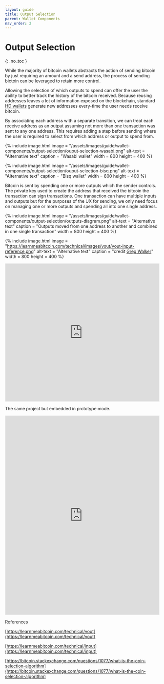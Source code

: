 ```yaml
---
layout: guide
title: Output Selection
parent: Wallet Components
nav_order: 2
---
```


# Output Selection
{: .no_toc }

While the majority of bitcoin wallets abstracts the action of sending bitcoin by just requiring an amount and a send address, the process of sending bictoin can be leveraged to retain more control.

Allowing the selection of which outputs to spend can offer the user the ability to better track the history of the bitcoin received. Because reusing addresses leaves a lot of information exposed on the blockchain, standard [HD wallets](#) generate new addresses every-time the user needs receive bitcoin.

By associating each address with a separate transition, we can treat each receive address as an output assuming not more than one transaction was sent to any one address. This requires adding a step before sending where the user is required to select from which address or output to spend from.



{% include image.html
   image = "/assets/images/guide/wallet-components/output-selection/ouput-selection-wasabi.png"
   alt-text = "Alternative text"
   caption = "Wasabi wallet"
   width = 800
   height = 400
%}


{% include image.html
   image = "/assets/images/guide/wallet-components/output-selection/ouput-selection-bisq.png"
   alt-text = "Alternative text"
   caption = "Bisq wallet"
   width = 800
   height = 400
%}

Bitcoin is sent by spending one or more outputs which the sender controls. The private key used to create the address that received the bitcoin the transaction can sign transactions. One transaction can have multiple inputs and outputs but for the purposes of the UX for sending, we only need focus on managing one or more outputs and spending all into one single address.


{% include image.html
   image = "/assets/images/guide/wallet-components/output-selection/outputs-diagram.png"
   alt-text = "Alternative text"
   caption = "Outputs moved from one address to another and combined in one single transaction"
   width = 800
   height = 400
%}


{% include image.html
   image = "https://learnmeabitcoin.com/technical/images/vout/vout-input-reference.png"
   alt-text = "Alternative text"
   caption = "credit <a href='https://learnmeabitcoin.com/about' taget='_blank'>Greg Walker</a>"
   width = 800
   height = 400
%}




<iframe style="border: 1px solid rgba(0, 0, 0, 0.05);" width="100%" height="450" src="https://www.figma.com/embed?embed_host=share&url=https%3A%2F%2Fwww.figma.com%2Ffile%2FW80RhVgxe3v7izYHjVL7Nq%2FExample-Figma-UI%3Fnode-id%3D0%253A1&chrome=DOCUMENTATION" allowfullscreen></iframe>

The same project but embedded in prototype mode.

<iframe style="border: 1px solid rgba(0, 0, 0, 0.05);" width="100%" height="650" src="https://www.figma.com/embed?embed_host=share&url=https%3A%2F%2Fwww.figma.com%2Fproto%2FW80RhVgxe3v7izYHjVL7Nq%2FExample-Figma-UI%3Fnode-id%3D1%253A2%26viewport%3D879%252C369%252C0.6465588212013245%26scaling%3Dscale-down&chrome=DOCUMENTATION" allowfullscreen></iframe>




References

[https://learnmeabitcoin.com/technical/vout](https://learnmeabitcoin.com/technical/vout)

[https://learnmeabitcoin.com/technical/input](https://learnmeabitcoin.com/technical/input)

[https://bitcoin.stackexchange.com/questions/1077/what-is-the-coin-selection-algorithm](https://bitcoin.stackexchange.com/questions/1077/what-is-the-coin-selection-algorithm)
